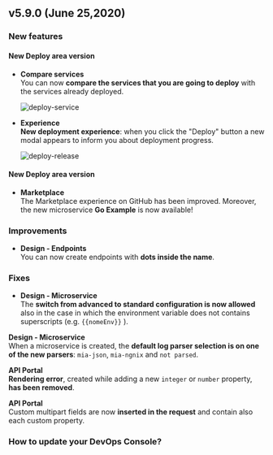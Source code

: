 ## v5.9.0 (June 25,2020)

### New features

#### New Deploy area version

* **Compare services**        
    You can now **compare the services that you are going to deploy** with the services already deployed.

    ![deploy-service](himg/deploy-service.png)

* **Experience**       
    **New deployment experience**: when you click the "Deploy" button a new modal appears to inform you about deployment progress.

    ![deploy-release](hmg/deploy-release.png)


#### New Deploy area version

* **Marketplace**      
    The Marketplace experience on GitHub has been improved. Moreover, the new microservice **Go Example** is now available!

### Improvements

* **Design - Endpoints**      
    You can now create endpoints with **dots inside the name**.

### Fixes

* **Design - Microservice**      
    The **switch from advanced to standard configuration is now allowed** also in the case in which the environment variable does not contains superscripts (e.g. `{{nomeEnv}}` ).

 **Design - Microservice**      
    When a microservice is created, the **default log parser selection is on one of the new parsers**: `mia-json`, `mia-ngnix` and `not parsed`.

 **API Portal**      
    **Rendering error**, created while adding a new `integer` or `number` property, **has been removed**.

 **API Portal**   
    Custom multipart fields are now **inserted in the request** and contain also each custom property.


### How to update your DevOps Console?

